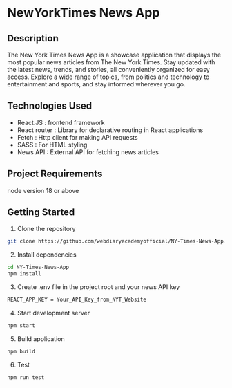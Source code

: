 # NewYorkTimes News App

## Description
The New York Times News App is a showcase application that displays the most popular news articles from The New York Times. Stay updated with the latest news, trends, and stories, all conveniently organized for easy access. Explore a wide range of topics, from politics and technology to entertainment and sports, and stay informed wherever you go.

## Technologies Used
- React.JS : frontend framework
- React router : Library for declarative routing in React applications
- Fetch : Http client for making API requests
- SASS : For HTML styling
- News API : External API for fetching news articles

## Project Requirements
node version 18 or above

## Getting Started
1. Clone the repository


```bash
git clone https://github.com/webdiaryacademyofficial/NY-Times-News-App.git
```

2. Install dependencies

```bash
cd NY-Times-News-App
npm install
```

3. Create .env file in the project root and your news API key

```bash
REACT_APP_KEY = Your_API_Key_from_NYT_Website
```

4. Start development server
```bash
npm start
```

5. Build application
```bash
npm build
```

6. Test
```bash
npm run test
```

